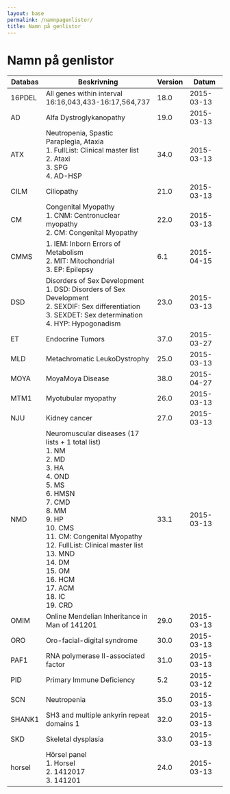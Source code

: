 ```yaml
---
layout: base
permalink: /namnpagenlistor/
title: Namn på genlistor
---
```


# Namn på genlistor

|Databas|Beskrivning|Version|Datum|
|---|---|---|---|
|16PDEL|All genes within interval 16:16,043,433-16:17,564,737|18.0|2015-03-13|
|AD|Alfa Dystroglykanopathy|19.0|2015-03-13|
|ATX|Neutropenia, Spastic Paraplegia, Ataxia<br />1. FullList: Clinical master list<br />2. Ataxi<br />3. SPG<br />4. AD-HSP<br />|34.0|2015-03-13|
|CILM|Ciliopathy|21.0|2015-03-13|
|CM|Congenital Myopathy<br />1. CNM: Centronuclear myopathy<br />2. CM: Congenital Myopathy<br />|22.0|2015-03-13|
|CMMS|1. IEM: Inborn Errors of Metabolism<br />2. MIT: Mitochondrial<br />3. EP: Epilepsy<br />|6.1|2015-04-15|
|DSD|Disorders of Sex Development<br />1. DSD: Disorders of Sex Development<br />2. SEXDIF: Sex differentiation<br />3. SEXDET: Sex determination<br />4. HYP: Hypogonadism<br />|23.0|2015-03-13|
|ET|Endocrine Tumors|37.0|2015-03-27|
|MLD|Metachromatic LeukoDystrophy|25.0|2015-03-13|
|MOYA|MoyaMoya Disease|38.0|2015-04-27|
|MTM1|Myotubular myopathy|26.0|2015-03-13|
|NJU|Kidney cancer|27.0|2015-03-13|
|NMD|Neuromuscular diseases (17 lists + 1 total list)<br />1. NM<br />2. MD<br />3. HA<br />4. OND<br />5. MS<br />6. HMSN<br />7. CMD<br />8. MM<br />9. HP<br />10. CMS<br />11. CM: Congenital Myopathy<br />12. FullList: Clinical master list<br />13. MND<br />14. DM<br />15. OM<br />16. HCM<br />17. ACM<br />18. IC<br />19. CRD<br />|33.1|2015-03-13|
|OMIM|Online Mendelian Inheritance in Man of 141201|29.0|2015-03-13|
|ORO|Oro-facial-digital syndrome|30.0|2015-03-13|
|PAF1|RNA polymerase II-associated factor|31.0|2015-03-13|
|PID|Primary Immune Deficiency|5.2|2015-03-12|
|SCN|Neutropenia|35.0|2015-03-13|
|SHANK1|SH3 and multiple ankyrin repeat domains 1|32.0|2015-03-13|
|SKD|Skeletal dysplasia|33.0|2015-03-13|
|horsel|Hörsel panel<br />1. Horsel<br />2. 1412017<br />3. 141201<br />|24.0|2015-03-13|

